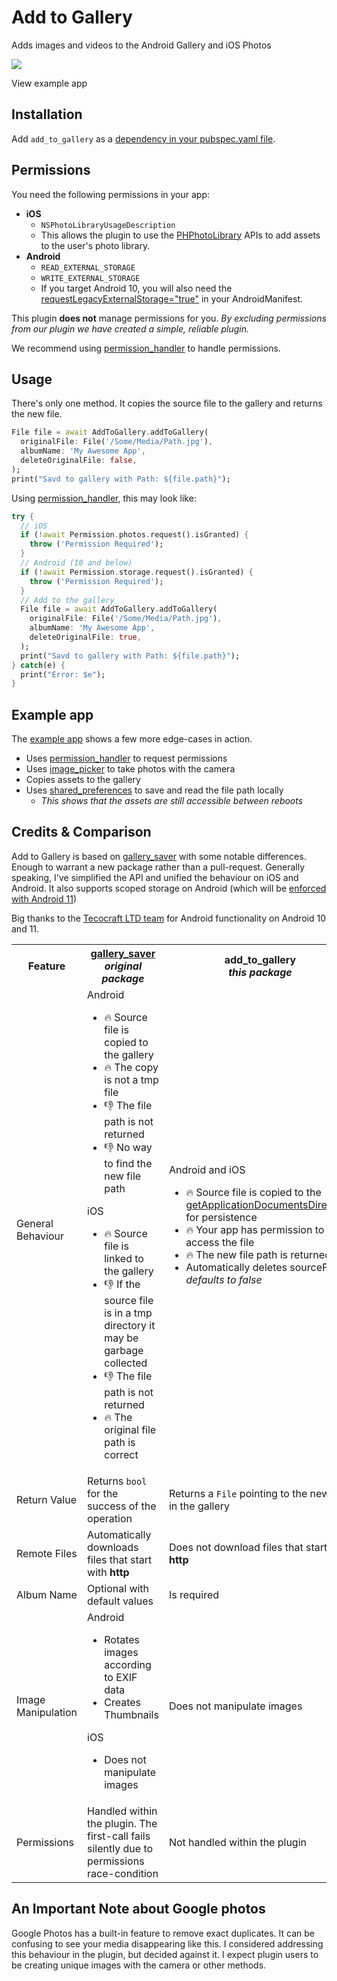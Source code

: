 # Add to Gallery

Adds images and videos to the Android Gallery and iOS Photos

<a href="https://youtu.be/TUq8rw1LuXc">
  <img src="https://flowmobile.imgix.net/users/NM99Dl5xszYqmKfU8X1Y17oEqg93/uploads/XFMKOvCYmwy64OCItDQ2/Flutter%20__%20Add%20To%20Gallery%20Package%202-22%20screenshot.png">
</a>

View example app

## Installation

Add `add_to_gallery` as a [dependency in your pubspec.yaml file](https://flutter.io/platform-plugins/).

## Permissions

You need the following permissions in your app:

* **iOS**
  * `NSPhotoLibraryUsageDescription`
  * This allows the plugin to use the [PHPhotoLibrary](https://developer.apple.com/documentation/photokit/phphotolibrary/) APIs to add assets to the user's photo library.
* **Android**
  * `READ_EXTERNAL_STORAGE`
  * `WRITE_EXTERNAL_STORAGE`
  * If you target Android 10, you will also need the [requestLegacyExternalStorage="true"](https://developer.android.com/training/data-storage/use-cases#opt-out-in-production-app) in your AndroidManifest.


This plugin **does not** manage permissions for you. _By excluding permissions from our plugin we have created a simple, reliable plugin._

We recommend using [permission_handler](https://pub.dev/packages/permission_handler) to handle permissions.

## Usage

There's only one method. It copies the source file to the gallery and returns the new file.

```dart
File file = await AddToGallery.addToGallery(
  originalFile: File('/Some/Media/Path.jpg'),
  albumName: 'My Awesome App',
  deleteOriginalFile: false,
);
print("Savd to gallery with Path: ${file.path}");
```

Using [permission_handler](https://pub.dev/packages/permission_handler), this may look like:

```dart
try {
  // iOS
  if (!await Permission.photos.request().isGranted) {
    throw ('Permission Required');
  }
  // Android (10 and below)
  if (!await Permission.storage.request().isGranted) {
    throw ('Permission Required');
  }
  // Add to the gallery
  File file = await AddToGallery.addToGallery(
    originalFile: File('/Some/Media/Path.jpg'),
    albumName: 'My Awesome App',
    deleteOriginalFile: true,
  );
  print("Savd to gallery with Path: ${file.path}");
} catch(e) {
  print("Error: $e");
}
```

## Example app

The [example app](/example) shows a few more edge-cases in action.

* Uses [permission_handler](https://pub.dev/packages/permission_handler) to request permissions
* Uses [image_picker](https://pub.dev/packages/image_picker) to take photos with the camera
* Copies assets to the gallery
* Uses [shared_preferences](https://pub.dev/packages/shared_preferences) to save and read the file path locally
  * _This shows that the assets are still accessible between reboots_

## Credits & Comparison

Add to Gallery is based on [gallery_saver](https://pub.dev/packages/gallery_saver) with some notable differences. Enough to warrant a new package rather than a pull-request. Generally speaking, I've simplified the API and unified the behaviour on iOS and Android. It also supports scoped storage on Android (which will be [enforced with Android 11](https://developer.android.com/about/versions/11/privacy/storage))

Big thanks to the [Tecocraft LTD team](https://www.tecocraft.co.uk/) for Android functionality on Android 10 and 11.

<table>
  <tr>
    <th>Feature</th>
    <th>
      <a href="https://pub.dev/packages/gallery_saver">gallery_saver</a>
      <br>
      <em>original package</em>
    </th>
    <th>
      <strong>add_to_gallery</strong>
      <br>
      <em>this package</em>
    </th>
  </tr>
  <tr>
    <td>General Behaviour</td>
    <td>
      Android
      <ul>
        <li>🔥 Source file is copied to the gallery</li>
        <li>🔥 The copy is not a tmp file</li>
        <li>👎 The file path is not returned</li>
        <li>👎 No way to find the new file path</li>
      </ul>
      iOS
      <ul>
        <li>🔥 Source file is linked to the gallery</li>
        <li>👎 If the source file is in a tmp directory it may be garbage collected</li>
        <li>👎 The file path is not returned</li>
        <li>🔥 The original file path is correct</li>
      </ul>
    </td>
    <td>
      Android and iOS
      <ul>
        <li>🔥 Source file is copied to the <a href="https://pub.dev/documentation/path_provider/latest/path_provider/getApplicationDocumentsDirectory.html">getApplicationDocumentsDirectory</a> for persistence</li>
        <li>🔥 Your app has permission to access the file</li>
        <li>🔥 The new file path is returned</li>
        <li>Automatically deletes sourceFile - <em>defaults to false</em></li>
      </ul>
    </td>
  </tr>
  <tr>
    <td>Return Value</td>
    <td>Returns <code>bool</code> for the success of the operation</ul>
    </td>
    <td>Returns a <code>File</code> pointing to the new file in the gallery</td>
  </tr>
  <tr>
    <td>Remote Files</td>
    <td>Automatically downloads files that start with <strong>http</strong></td>
    <td>Does not download files that start with <strong>http</strong></td>
  </tr>
  <tr>
    <td>Album Name</td>
    <td>Optional with default values</td>
    <td>Is required</td>
  </tr>
  <tr>
    <td>Image Manipulation</td>
    <td>
      Android
      <ul>
        <li>Rotates images according to EXIF data</li>
        <li>Creates Thumbnails</li>
      </ul>
      iOS
      <ul>
        <li>Does not manipulate images</li>
      </ul>
    </td>
    <td>Does not manipulate images</td>
  </tr>
  <tr>
    <td>Permissions</td>
    <td>Handled within the plugin. The first-call fails silently due to permissions race-condition</td>
    <td>Not handled within the plugin</td>
  </tr>
</table>

## An Important Note about Google photos

Google Photos has a built-in feature to remove exact duplicates. It can be confusing to see your media disappearing like this. I considered addressing this behaviour in the plugin, but decided against it. I expect plugin users to be creating unique images with the camera or other methods.
